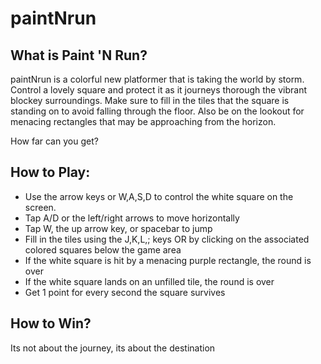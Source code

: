 # paintNrun

## What is Paint 'N Run?
paintNrun is a colorful new platformer that is taking the world by storm. Control a lovely square and protect it as it journeys thorough the vibrant blockey surroundings. Make sure to fill in the tiles that the square is standing on to avoid falling through the floor. Also be on the lookout for menacing rectangles that may be approaching from the horizon. 

How far can you get?

## How to Play:
- Use the arrow keys or W,A,S,D to control the white square on the screen. 
- Tap A/D or the left/right arrows to move horizontally
- Tap W, the up arrow key, or spacebar to jump
- Fill in the tiles using the J,K,L,; keys OR by clicking on the associated colored squares below the game area
- If the white square is hit by a menacing purple rectangle, the round is over
- If the white square lands on an unfilled tile, the round is over
- Get 1 point for every second the square survives

## How to Win?
Its not about the journey, its about the destination

